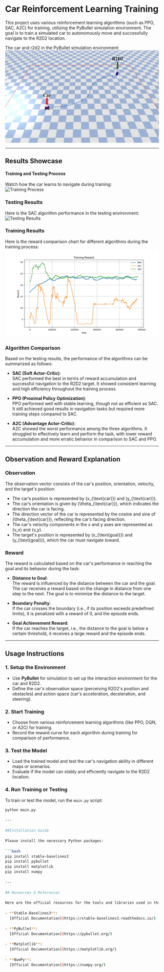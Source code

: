 # Car Reinforcement Learning Training  

This project uses various reinforcement learning algorithms (such as PPO, SAC, A2C) for training, utilizing the PyBullet simulation environment. The goal is to train a simulated car to autonomously move and successfully navigate to the R2D2 location.

The car and r2d2 in the PyBullet simulation environment: 
![Car and R2D2](./images/car_r2d2.png)

---

## Results Showcase  

#### Training and Testing Process  
Watch how the car learns to navigate during training:  
![Training Process](./images/train_low.gif)

### Testing Results  
Here is the SAC algorithm performance in the testing environment:  
![Testing Results](./images/test_low.gif)

### Training Results  
Here is the reward comparison chart for different algorithms during the training process:  
![Reward Comparison](./images/reward_comparison.png)

### Algorithm Comparison  
Based on the testing results, the performance of the algorithms can be summarized as follows:

- **SAC (Soft Actor-Critic)**:  
  SAC performed the best in terms of reward accumulation and successful navigation to the R2D2 target. It showed consistent learning and high efficiency throughout the training process.

- **PPO (Proximal Policy Optimization)**:  
  PPO performed well with stable learning, though not as efficient as SAC. It still achieved good results in navigation tasks but required more training steps compared to SAC.

- **A2C (Advantage Actor-Critic)**:  
  A2C showed the worst performance among the three algorithms. It struggled to effectively learn and perform the task, with lower reward accumulation and more erratic behavior in comparison to SAC and PPO.

---

## Observation and Reward Explanation  

### Observation  
The observation vector consists of the car's position, orientation, velocity, and the target's position:

- The car’s position is represented by \(x_{\text{car}}\) and \(y_{\text{car}}\).
- The car’s orientation is given by \(\theta_{\text{car}}\), which indicates the direction the car is facing.
- The direction vector of the car is represented by the cosine and sine of \(\theta_{\text{car}}\), reflecting the car’s facing direction.
- The car's velocity components in the x and y axes are represented as \(v_x\) and \(v_y\).
- The target's position is represented by \(x_{\text{goal}}\) and \(y_{\text{goal}}\), which the car must navigate toward.

### Reward  
The reward is calculated based on the car's performance in reaching the goal and its behavior during the task:

- **Distance to Goal**:  
  The reward is influenced by the distance between the car and the goal. The car receives a reward based on the change in distance from one step to the next. The goal is to minimize the distance to the target.

- **Boundary Penalty**:  
  If the car crosses the boundary (i.e., if its position exceeds predefined limits), it is penalized with a reward of 0, and the episode ends.

- **Goal Achievement Reward**:  
  If the car reaches the target, i.e., the distance to the goal is below a certain threshold, it receives a large reward and the episode ends.

---

## Usage Instructions  

### 1. Setup the Environment  
- Use **PyBullet** for simulation to set up the interaction environment for the car and R2D2.  
- Define the car's observation space (perceiving R2D2's position and obstacles) and action space (car's acceleration, deceleration, and steering).  

### 2. Start Training  
- Choose from various reinforcement learning algorithms (like PPO, DQN, or A2C) for training.  
- Record the reward curve for each algorithm during training for comparison of performance.  

### 3. Test the Model  
- Load the trained model and test the car's navigation ability in different maps or scenarios.  
- Evaluate if the model can stably and efficiently navigate to the R2D2 location.  

### 4. Run Training or Testing  
To train or test the model, run the `main.py` script:

```bash
python main.py

---

##Installation Guide  

Please install the necessary Python packages:  

```bash
pip install stable-baselines3
pip install pybullet
pip install matplotlib
pip install numpy

---

## Resources & References  

Here are the official resources for the tools and libraries used in this project:

- **Stable-Baselines3**:  
  [Official Documentation](https://stable-baselines3.readthedocs.io/)  

- **PyBullet**:  
  [Official Documentation](https://pybullet.org/)  

- **Matplotlib**:  
  [Official Documentation](https://matplotlib.org/)  

- **NumPy**:  
  [Official Documentation](https://numpy.org/)  
